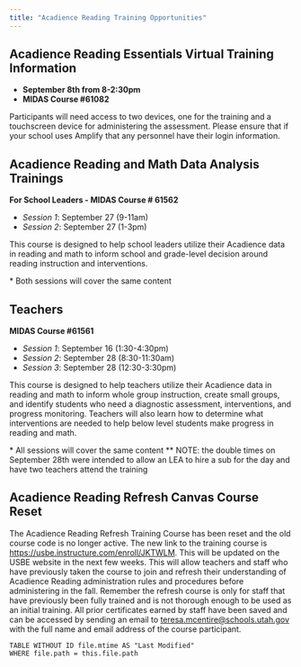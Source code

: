 ```yaml
---
title: "Acadience Reading Training Opportunities"
---
```


## Acadience Reading Essentials Virtual Training Information
- **September 8th from 8-2:30pm**
- **MIDAS Course #61082**

Participants will need access to two devices, one for the training and a touchscreen device for administering the assessment. Please ensure that if your school uses Amplify that any personnel have their login information.

## Acadience Reading and Math Data Analysis Trainings
**For School Leaders - MIDAS Course # 61562** 
- *Session 1*: September 27 (9-11am)
- *Session 2*: September 27 (1-3pm)

This course is designed to help school leaders utilize their Acadience data in reading and math to inform school and grade-level decision around reading instruction and interventions.

\* Both sessions will cover the same content

## Teachers
**MIDAS Course #61561**
- *Session 1*: September 16 (1:30-4:30pm)
- *Session 2*: September 28 (8:30-11:30am)
- *Session 3*: September 28 (12:30-3:30pm)

This course is designed to help teachers utilize their Acadience data in reading and math to inform whole group instruction, create small groups, and identify students who need a diagnostic assessment, interventions, and progress monitoring. Teachers will also learn how to determine what interventions are needed to help below level students make progress in reading and math.

\* All sessions will cover the same content
\*\* NOTE: the double times on September 28th were intended to allow an LEA to hire a sub for the day and have two teachers attend the training

## Acadience Reading Refresh Canvas Course Reset

The Acadience Reading Refresh Training Course has been reset and the old course code is no longer active. The new link to the training course is https://usbe.instructure.com/enroll/JKTWLM. This will be updated on the USBE website in the next few weeks. This will allow teachers and staff who have previously taken the course to join and refresh their understanding of Acadience Reading administration rules and procedures before administering in the fall. Remember the refresh course is only for staff that have previously been fully trained and is not thorough enough to be used as an initial training. All prior certificates earned by staff have been saved and can be accessed by sending an email to teresa.mcentire@schools.utah.gov with the full name and email address of the course participant.

```dataview
TABLE WITHOUT ID file.mtime AS "Last Modified"
WHERE file.path = this.file.path
```